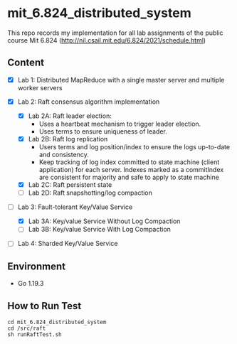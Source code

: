 # mit_6.824_distributed_system
This repo records my implementation for all lab assignments of the public course Mit 6.824 (http://nil.csail.mit.edu/6.824/2021/schedule.html)


## Content
- [x] Lab 1: Distributed MapReduce with a single master server and multiple worker servers

- [x] Lab 2: Raft consensus algorithm implementation
  - [x] Lab 2A: Raft leader election:
    - Uses a heartbeat mechanism to trigger leader election.
    - Uses terms to ensure uniqueness of leader.
  - [x] Lab 2B: Raft log replication
    - Users terms and log position/index to ensure the logs up-to-date and consistency.
    - Keep tracking of log index committed to state machine (client application) for each server. Indexes marked as a commitIndex are consistent for majority and safe to apply to state machine
  - [x] Lab 2C: Raft persistent state
  - [ ] Lab 2D: Raft snapshotting/log compaction
  
- [ ] Lab 3: Fault-tolerant Key/Value Service
  - [x] Lab 3A: Key/value Service Without Log Compaction
  - [ ] Lab 3B: Key/value Service With Log Compaction

- [ ] Lab 4: Sharded Key/Value Service

## Environment

- Go 1.19.3

## How to Run Test

```shell
cd mit_6.824_distributed_system
cd /src/raft
sh runRaftTest.sh
```

